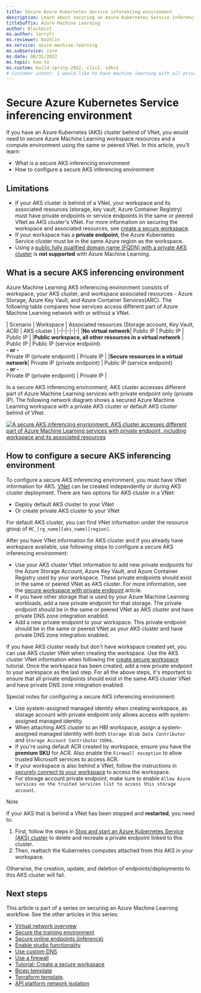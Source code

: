 ```yaml
---
title: Secure Azure Kubernetes Service inferencing environment
description: Learn about securing an Azure Kubernetes Service inferencing environment and how to configure it.
titleSuffix: Azure Machine Learning
author: Blackmist
ms.author: larryfr
ms.reviewer: bozhlin
ms.service: azure-machine-learning
ms.subservice: core
ms.date: 08/31/2022
ms.topic: how-to
ms.custom: build-spring-2022, cliv2, sdkv2
# Customer intent: I would like to have machine learning with all private IP only
---
```


# Secure Azure Kubernetes Service inferencing environment

If you have an Azure Kubernetes (AKS) cluster behind of VNet, you would need to secure Azure Machine Learning workspace resources and a compute environment using the same or peered VNet. In this article, you'll learn: 
  * What is a secure AKS inferencing environment
  * How to configure a secure AKS inferencing environment

## Limitations

* If your AKS cluster is behind of a VNet, your workspace and its associated resources (storage, key vault, Azure Container Registry) must have private endpoints or service endpoints in the same or peered VNet as AKS cluster's VNet. For more information on securing the workspace and associated resources, see [create a secure workspace](tutorial-create-secure-workspace.md).
* If your workspace has a __private endpoint__, the Azure Kubernetes Service cluster must be in the same Azure region as the workspace.
* Using a [public fully qualified domain name (FQDN) with a private AKS cluster](/azure/aks/private-clusters) is __not supported__ with Azure Machine Learning.

## What is a secure AKS inferencing environment

Azure Machine Learning AKS inferencing environment consists of workspace, your AKS cluster, and workspace associated resources - Azure Storage, Azure Key Vault, and Azure Container Services(ARC). The following table compares how services access different part of Azure Machine Learning network with or without a VNet.

| Scenario | Workspace | Associated resources (Storage account, Key Vault, ACR) | AKS cluster |
|-|-|-|-|-|
|**No virtual network**| Public IP | Public IP | Public IP |
|**Public workspace, all other resources in a virtual network** | Public IP | Public IP (service endpoint) <br> **- or -** <br> Private IP (private endpoint) | Private IP  |
|**Secure resources in a virtual network**| Private IP (private endpoint) | Public IP (service endpoint) <br> **- or -** <br> Private IP (private endpoint) | Private IP  | 

In a secure AKS inferencing environment, AKS cluster accesses different part of Azure Machine Learning services with private endpoint only (private IP). The following network diagram shows a secured Azure Machine Learning workspace with a private AKS cluster or default AKS cluster behind of VNet.

 [![A secure AKS inferencing envrionment: AKS cluster accesses different part of Azure Machine Learning services with private endpoint, including workspace and its associated resources](./media/how-to-network-security-overview/secure-inferencing-environment.svg)](./media/how-to-network-security-overview/secure-inferencing-environment.svg)

## How to configure a secure AKS inferencing environment

To configure a secure AKS inferencing environment, you must have VNet information for AKS. [VNet](/azure/virtual-network/quick-create-portal) can be created independently or during AKS cluster deployment. There are two options for AKS cluster in a VNet:
  * Deploy default AKS cluster to your VNet
  * Or create private AKS cluster to your VNet

For default AKS cluster, you can find VNet information under the resource group of `MC_[rg_name][aks_name][region]`. 

After you have VNet information for AKS cluster and if you already have workspace available, use following steps to configure a secure AKS inferencing environment:
  
  * Use your AKS cluster VNet information to add new private endpoints for the Azure Storage Account, Azure Key Vault, and Azure Container Registry used by your workspace. These private endpoints should exist in the same or peered VNet as AKS cluster. For more information, see the [secure workspace with private endpoint](./how-to-secure-workspace-vnet.md#secure-the-workspace-with-private-endpoint) article.
  * If you have other storage that is used by your Azure Machine Learning workloads, add a new private endpoint for that storage. The private endpoint should be in the same or peered VNet as AKS cluster and have private DNS zone integration enabled.
  * Add a new private endpoint to your workspace. This private endpoint should be in the same or peered VNet as your AKS cluster and have private DNS zone integration enabled.

If you have AKS cluster ready but don't have workspace created yet, you can use AKS cluster VNet when creating the workspace. Use the AKS cluster VNet information when following the [create secure workspace](./tutorial-create-secure-workspace.md) tutorial. Once the workspace has been created, add a new private endpoint to your workspace as the last step. For all the above steps, it's important to ensure that all private endpoints should exist in the same AKS cluster VNet and have private DNS zone integration enabled.

Special notes for configuring a secure AKS inferencing environment:
  * Use system-assigned managed identity when creating workspace, as storage account with private endpoint only allows access with system-assigned managed identity.
  * When attaching AKS cluster to an HBI workspace, assign a system-assigned managed identity with both `Storage Blob Data Contributor` and `Storage Account Contributor` roles.
  * If you're using default ACR created by workspace, ensure you have the __premium SKU__ for ACR. Also enable the `Firewall exception` to allow trusted Microsoft services to access ACR.
  * If your workspace is also behind a VNet, follow the instructions in [securely connect to your workspace](./how-to-secure-workspace-vnet.md#securely-connect-to-your-workspace) to access the workspace.
  * For storage account private endpoint, make sure to enable `Allow Azure services on the trusted services list to access this storage account`.

>[!Note]
>
> If your AKS that is behind a VNet has been stopped and **restarted**, you need to:
> 1. First, follow the steps in [Stop and start an Azure Kubernetes Service (AKS) cluster](/azure/aks/start-stop-cluster) to delete and recreate a private endpoint linked to this cluster. 
> 1. Then, reattach the Kubernetes computes attached from this AKS in your workspace. 
>
> Otherwise, the creation, update, and deletion of endpoints/deployments to this AKS cluster will fail.

## Next steps

This article is part of a series on securing an Azure Machine Learning workflow. See the other articles in this series:

* [Virtual network overview](how-to-network-security-overview.md)
* [Secure the training environment](how-to-secure-training-vnet.md)
* [Secure online endpoints (inference)](how-to-secure-online-endpoint.md)
* [Enable studio functionality](how-to-enable-studio-virtual-network.md)
* [Use custom DNS](how-to-custom-dns.md)
* [Use a firewall](how-to-access-azureml-behind-firewall.md)
* [Tutorial: Create a secure workspace](tutorial-create-secure-workspace.md)
* [Bicep template](/samples/azure/azure-quickstart-templates/machine-learning-end-to-end-secure/)
* [Terraform template](https://github.com/Azure/terraform/tree/master/quickstart/201-machine-learning-moderately-secure).
* [API platform network isolation](how-to-configure-network-isolation-with-v2.md)
